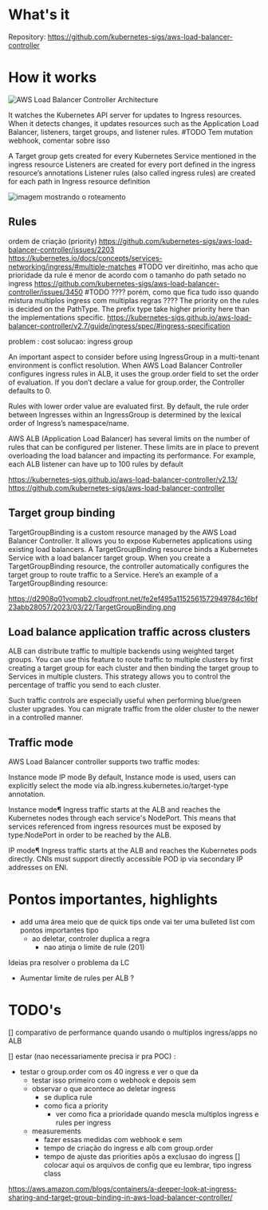 # What's it


Repository: https://github.com/kubernetes-sigs/aws-load-balancer-controller

# How it works

![AWS Load Balancer Controller Architecture](https://d2908q01vomqb2.cloudfront.net/fe2ef495a1152561572949784c16bf23abb28057/2023/03/22/groups-in-action.png)


It watches the Kubernetes API server for updates to Ingress resources. When it detects changes, it updates resources such as the Application Load Balancer, listeners, target groups, and listener rules. #TODO Tem mutation webhook, comentar sobre isso

A Target group gets created for every Kubernetes Service mentioned in the ingress resource
Listeners are created for every port defined in the ingress resource’s annotations
Listener rules (also called ingress rules) are created for each path in Ingress resource definition


![imagem mostrando o roteamento ](https://d2908q01vomqb2.cloudfront.net/fe2ef495a1152561572949784c16bf23abb28057/2023/03/22/load-balancer-routing.png)

## Rules

ordem de criação (priority)
https://github.com/kubernetes-sigs/aws-load-balancer-controller/issues/2203
https://kubernetes.io/docs/concepts/services-networking/ingress/#multiple-matches
#TODO ver direitinho, mas acho que prioridade da rule é menor de acordo com o tamanho do path setado no ingress
https://github.com/kubernetes-sigs/aws-load-balancer-controller/issues/3450
#TODO ???? porém, como que fica tudo isso quando mistura multiplos ingress com multiplas regras ????
The priority on the rules is decided on the PathType. The prefix type take higher priority here than the implementations specific. https://kubernetes-sigs.github.io/aws-load-balancer-controller/v2.7/guide/ingress/spec/#ingress-specification

problem : cost
solucao: ingress group

An important aspect to consider before using IngressGroup in a multi-tenant environment is conflict resolution. When AWS Load Balancer Controller configures ingress rules in ALB, it uses the group.order field to set the order of evaluation. If you don’t declare a value for group.order, the Controller defaults to 0.

Rules with lower order value are evaluated first. By default, the rule order between Ingresses within an IngressGroup is determined by the lexical order of Ingress’s namespace/name.

AWS ALB (Application Load Balancer) has several limits on the number of rules that can be configured per listener. These limits are in place to prevent overloading the load balancer and impacting its performance. For example, each ALB listener can have up to 100 rules by default

https://kubernetes-sigs.github.io/aws-load-balancer-controller/v2.13/
https://github.com/kubernetes-sigs/aws-load-balancer-controller

## Target group binding

TargetGroupBinding is a custom resource managed by the AWS Load Balancer Controller. It allows you to expose Kubernetes applications using existing load balancers. A TargetGroupBinding resource binds a Kubernetes Service with a load balancer target group. When you create a TargetGroupBinding resource, the controller automatically configures the target group to route traffic to a Service. Here’s an example of a TargetGroupBinding resource:

https://d2908q01vomqb2.cloudfront.net/fe2ef495a1152561572949784c16bf23abb28057/2023/03/22/TargetGroupBinding.png


## Load balance application traffic across clusters
ALB can distribute traffic to multiple backends using weighted target groups. You can use this feature to route traffic to multiple clusters by first creating a target group for each cluster and then binding the target group to Services in multiple clusters. This strategy allows you to control the percentage of traffic you send to each cluster.

Such traffic controls are especially useful when performing blue/green cluster upgrades. You can migrate traffic from the older cluster to the newer in a controlled manner.


## Traffic mode

AWS Load Balancer controller supports two traffic modes:

Instance mode
IP mode
By default, Instance mode is used, users can explicitly select the mode via alb.ingress.kubernetes.io/target-type annotation.

Instance mode¶
Ingress traffic starts at the ALB and reaches the Kubernetes nodes through each service's NodePort. This means that services referenced from ingress resources must be exposed by type:NodePort in order to be reached by the ALB.

IP mode¶
Ingress traffic starts at the ALB and reaches the Kubernetes pods directly. CNIs must support directly accessible POD ip via secondary IP addresses on ENI.

# Pontos importantes, highlights
- add uma área meio que de quick tips onde vai ter uma bulleted list com pontos importantes tipo
    - ao deletar, controler duplica a regra
        - nao atinja o limite de rule (201)


Ideias pra resolver o problema da LC
- Aumentar limite de rules per ALB ?


# TODO's
[] comparativo de performance quando usando o multiplos ingress/apps no ALB

[] estar (nao necessariamente precisa ir pra POC) :

- testar o group.order com os 40 ingress e ver o que da
    - testar isso primeiro com o webhook e depois sem
    - observar o que acontece ao deletar ingress
        - se duplica rule
        - como fica a priority
            - ver como fica a prioridade quando mescla multiplos ingress e rules per ingress
    - measurements
        - fazer essas medidas com webhook e sem
        - tempo de criação do ingress e alb com group.order
        - tempo de ajuste das priorities apõs a exclusao do ingress
[] colocar aqui os arquivos de config que eu lembrar, tipo 
ingress class









https://aws.amazon.com/blogs/containers/a-deeper-look-at-ingress-sharing-and-target-group-binding-in-aws-load-balancer-controller/